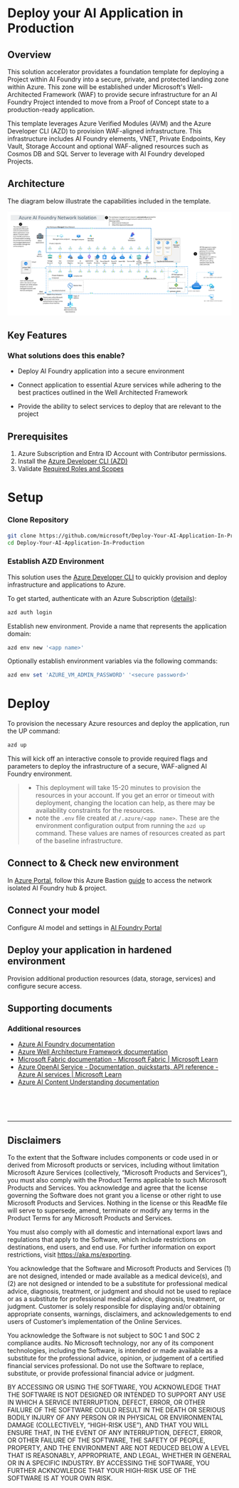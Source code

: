 <!---------------------[  Description  ]------------------<recommended> section below------------------>

# Deploy your AI Application in Production

## Overview

This solution accelerator providates a foundation template for deploying a Project within AI Foundry into a secure, private, and protected landing zone within Azure. This zone will be established under Microsoft's Well-Architected Framework (WAF) to provide secure infrastructure for an AI Foundry Project intended to move from a Proof of Concept state to a production-ready application.

This template leverages Azure Verified Modules (AVM) and the Azure Developer CLI (AZD) to provision WAF-aligned infrastructure. This infrastructure includes AI Foundry elements, VNET, Private Endpoints, Key Vault, Storage Account and optional WAF-aligned resources such as Cosmos DB and SQL Server to leverage with AI Foundry developed Projects.

## Architecture
The diagram below illustrate the capabilities included in the template.

![Network Isolation Infrastructure](./img/Architecture/Architecture.png)

## Key Features
### What solutions does this enable? 
- Deploy AI Foundry application into a secure environment 

- Connect application to essential Azure services while adhering to the best practices outlined in the Well Architected Framework

- Provide the ability to select services to deploy that are relevant to the project  
  
## Prerequisites

1. Azure Subscription and Entra ID Account with Contributor permissions.
2. Install the [Azure Developer CLI (AZD)](https://learn.microsoft.com/en-us/azure/developer/azure-developer-cli/install-azd?tabs=winget-windows%2Cbrew-mac%2Cscript-linux&pivots=os-windows)
3. Validate [Required Roles and Scopes](Required_Roles_and_Scopes.md) 

# Setup

### Clone Repository

```bash
git clone https://github.com/microsoft/Deploy-Your-AI-Application-In-Production.git
cd Deploy-Your-AI-Application-In-Production
```

### Establish AZD Environment

This solution uses the [Azure Developer CLI](https://learn.microsoft.com/en-us/azure/developer/azure-developer-cli/overview) to quickly provision and deploy infrastructure and applications to Azure.

To get started, authenticate with an Azure Subscription ([details](https://learn.microsoft.com/en-us/azure/developer/azure-developer-cli/reference#azd-auth-login)):

```powershell
azd auth login
```

Establish new environment. Provide a name that represents the application domain:

```powershell
azd env new '<app name>'
```

Optionally establish environment variables via the following commands:

```powershell
azd env set 'AZURE_VM_ADMIN_PASSWORD' '<secure password>'
```

# Deploy

To provision the necessary Azure resources and deploy the application, run the UP command:
```powershell
azd up
```
This will kick off an interactive console to provide required flags and parameters to deploy the infrastructure of a secure, WAF-aligned AI Foundry environment.



>- This deployment will take 15-20 minutes to provision the resources in your account. If you get an error or timeout with deployment, changing the location can help, as there may be availability constraints for the resources.
>- note the `.env` file created at `/.azure/<app name>`. These are the environment configuration output from running the `azd up` command. These values are names of resources created as part of the baseline infrastructure.

  
## Connect to & Check new environment 
In [Azure Portal](https://portal.azure.com), follow this Azure Bastion [guide](https://learn.microsoft.com/en-us/azure/bastion/bastion-connect-vm-rdp-windows#rdp) to access the network isolated AI Foundry hub & project. 

## Connect your model 
<!-- Add latest guidance in customer friendly language -->
Configure AI model and settings in [AI Foundry Portal](https://ai.azure.com) 
## Deploy your application in hardened environment
Provision additional production resources (data, storage, services) and configure secure access. 

<h2>
Supporting documents
</h2>

### Additional resources

- [Azure AI Foundry documentation](https://learn.microsoft.com/en-us/azure/ai-studio/)
- [Azure Well Architecture Framework documentation](https://learn.microsoft.com/en-us/azure/well-architected/)
- [Microsoft Fabric documentation - Microsoft Fabric | Microsoft Learn](https://learn.microsoft.com/en-us/fabric/)
- [Azure OpenAI Service - Documentation, quickstarts, API reference - Azure AI services | Microsoft Learn](https://learn.microsoft.com/en-us/azure/ai-services/openai/concepts/use-your-data)
- [Azure AI Content Understanding documentation](https://learn.microsoft.com/en-us/azure/ai-services/content-understanding/)

<!-- </br>
Responsible AI Transparency FAQ 
</h2> 

Please refer to [Transparency FAQ](./TRANSPARENCY_FAQ.md) for responsible AI transparency details of this solution accelerator. -->

<br/>
<br/>
<br/>

---

## Disclaimers

To the extent that the Software includes components or code used in or derived from Microsoft products or services, including without limitation Microsoft Azure Services (collectively, “Microsoft Products and Services”), you must also comply with the Product Terms applicable to such Microsoft Products and Services. You acknowledge and agree that the license governing the Software does not grant you a license or other right to use Microsoft Products and Services. Nothing in the license or this ReadMe file will serve to supersede, amend, terminate or modify any terms in the Product Terms for any Microsoft Products and Services. 

You must also comply with all domestic and international export laws and regulations that apply to the Software, which include restrictions on destinations, end users, and end use. For further information on export restrictions, visit https://aka.ms/exporting. 

You acknowledge that the Software and Microsoft Products and Services (1) are not designed, intended or made available as a medical device(s), and (2) are not designed or intended to be a substitute for professional medical advice, diagnosis, treatment, or judgment and should not be used to replace or as a substitute for professional medical advice, diagnosis, treatment, or judgment. Customer is solely responsible for displaying and/or obtaining appropriate consents, warnings, disclaimers, and acknowledgements to end users of Customer’s implementation of the Online Services. 

You acknowledge the Software is not subject to SOC 1 and SOC 2 compliance audits. No Microsoft technology, nor any of its component technologies, including the Software, is intended or made available as a substitute for the professional advice, opinion, or judgement of a certified financial services professional. Do not use the Software to replace, substitute, or provide professional financial advice or judgment.  

BY ACCESSING OR USING THE SOFTWARE, YOU ACKNOWLEDGE THAT THE SOFTWARE IS NOT DESIGNED OR INTENDED TO SUPPORT ANY USE IN WHICH A SERVICE INTERRUPTION, DEFECT, ERROR, OR OTHER FAILURE OF THE SOFTWARE COULD RESULT IN THE DEATH OR SERIOUS BODILY INJURY OF ANY PERSON OR IN PHYSICAL OR ENVIRONMENTAL DAMAGE (COLLECTIVELY, “HIGH-RISK USE”), AND THAT YOU WILL ENSURE THAT, IN THE EVENT OF ANY INTERRUPTION, DEFECT, ERROR, OR OTHER FAILURE OF THE SOFTWARE, THE SAFETY OF PEOPLE, PROPERTY, AND THE ENVIRONMENT ARE NOT REDUCED BELOW A LEVEL THAT IS REASONABLY, APPROPRIATE, AND LEGAL, WHETHER IN GENERAL OR IN A SPECIFIC INDUSTRY. BY ACCESSING THE SOFTWARE, YOU FURTHER ACKNOWLEDGE THAT YOUR HIGH-RISK USE OF THE SOFTWARE IS AT YOUR OWN RISK.  
